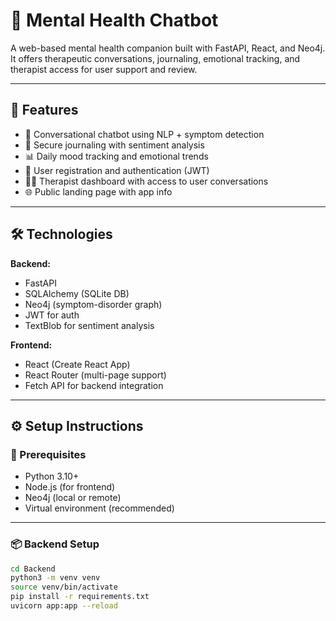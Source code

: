 # 🧠 Mental Health Chatbot

A web-based mental health companion built with FastAPI, React, and Neo4j.  
It offers therapeutic conversations, journaling, emotional tracking, and therapist access for user support and review.

---

## 🚀 Features

- 💬 Conversational chatbot using NLP + symptom detection
- 🧾 Secure journaling with sentiment analysis
- 📊 Daily mood tracking and emotional trends
- 👤 User registration and authentication (JWT)
- 🧑‍⚕️ Therapist dashboard with access to user conversations
- 🌐 Public landing page with app info

---

## 🛠 Technologies

**Backend:**
- FastAPI
- SQLAlchemy (SQLite DB)
- Neo4j (symptom-disorder graph)
- JWT for auth
- TextBlob for sentiment analysis

**Frontend:**
- React (Create React App)
- React Router (multi-page support)
- Fetch API for backend integration

---

## ⚙️ Setup Instructions

### 🧩 Prerequisites

- Python 3.10+
- Node.js (for frontend)
- Neo4j (local or remote)
- Virtual environment (recommended)

---

### 📦 Backend Setup

```bash
cd Backend
python3 -m venv venv
source venv/bin/activate
pip install -r requirements.txt
uvicorn app:app --reload
